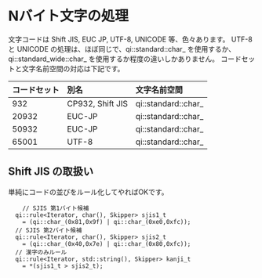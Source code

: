 # Nバイト文字の処理

  文字コードは Shift JIS, EUC JP, UTF-8, UNICODE 等、色々あります。
  UTF-8 と UNICODE の処理は、ほぼ同じで、qi::standard::char_ を使用するか、qi::standard_wide::char_ を使用するか程度の違いしかありません。
  コードセットと文字名前空間の対応は下記です。  

| コードセット | 別名 | 文字名前空間 |
|:--|:--|:--|
| 932 | CP932, Shift JIS | qi::standard::char_ |
| 20932 | EUC-JP | qi::standard::char_ |
| 50932 | EUC-JP | qi::standard::char_ |
| 65001 | UTF-8 | qi::standard::char_ |


## Shift JIS の取扱い

単純にコードの並びをルール化してやればOKです。
```
	// SJIS 第1バイト候補
  qi::rule<Iterator, char(), Skipper> sjis1_t 
    = (qi::char_(0x81,0x9f) | qi::char_(0xe0,0xfc));
  // SJIS 第2バイト候補
  qi::rule<Iterator, char(), Skipper> sjis2_t
    = (qi::char_(0x40,0x7e) | qi::char_(0x80,0xfc));
  // 漢字のみルール
  qi::rule<Iterator, std::string(), Skipper> kanji_t 
    = *(sjis1_t > sjis2_t);
```

  
